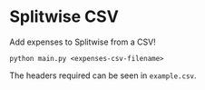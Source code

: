 # Splitwise CSV

Add expenses to Splitwise from a CSV!

```shell
python main.py <expenses-csv-filename>
```

The headers required can be seen in `example.csv`.